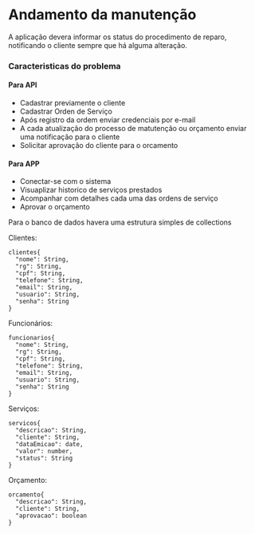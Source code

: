 # Andamento da manutenção
A aplicação devera informar os status do procedimento de reparo, notificando o cliente sempre que há alguma alteração.

### Caracteristicas do problema

#### Para API
 - Cadastrar previamente o cliente
 - Cadastrar Orden de Serviço
 - Após registro da ordem enviar credenciais por e-mail
 - A cada atualização do processo de matutenção ou orçamento enviar uma notificação para o cliente
 - Solicitar aprovação do cliente para o orcamento

#### Para APP
 - Conectar-se com o sistema
 - Visuaplizar historico de serviços prestados
 - Acompanhar com detalhes cada uma das ordens de serviço
 - Aprovar o orçamento

Para o banco de dados havera uma estrutura simples de collections

Clientes:

	clientes{
      "nome": String,
      "rg": String,
      "cpf": String,
      "telefone": String,
      "email": String,
      "usuario": String,
      "senha": String
    }
Funcionários:

	funcionarios{
      "nome": String,
      "rg": String,
      "cpf": String,
      "telefone": String,
      "email": String,
      "usuario": String,
      "senha": String
    }    
Serviços:

	servicos{
      "descricao": String,
      "cliente": String,
      "dataEmicao": date,
      "valor": number,
      "status": String
    }
Orçamento:

	orcamento{
      "descricao": String,
      "cliente": String,
      "aprovacao": boolean
    }
